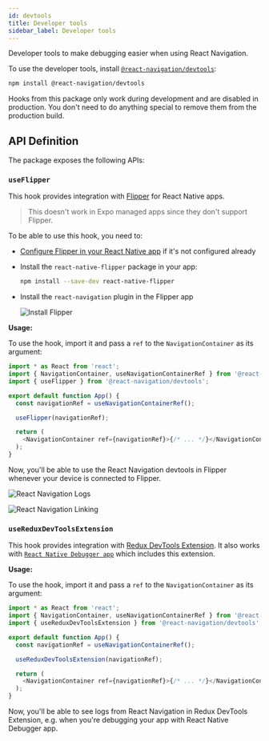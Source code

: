 ```yaml
---
id: devtools
title: Developer tools
sidebar_label: Developer tools
---
```


Developer tools to make debugging easier when using React Navigation.

To use the developer tools, install [`@react-navigation/devtools`](https://github.com/react-navigation/react-navigation/tree/master/packages/devtools):

```bash npm2yarn
npm install @react-navigation/devtools
```

Hooks from this package only work during development and are disabled in production. You don't need to do anything special to remove them from the production build.

## API Definition

The package exposes the following APIs:

### `useFlipper`

This hook provides integration with [Flipper](https://fbflipper.com/) for React Native apps.

> This doesn't work in Expo managed apps since they don't support Flipper.

To be able to use this hook, you need to:

- [Configure Flipper in your React Native app](https://fbflipper.com/docs/getting-started/react-native/) if it's not configured already
- Install the `react-native-flipper` package in your app:

  ```bash npm2yarn
  npm install --save-dev react-native-flipper
  ```

- Install the `react-navigation` plugin in the Flipper app

  ![Install Flipper](/assets/devtools/flipper-plugin-install.png)

**Usage:**

To use the hook, import it and pass a `ref` to the `NavigationContainer` as its argument:

```js
import * as React from 'react';
import { NavigationContainer, useNavigationContainerRef } from '@react-navigation/native';
import { useFlipper } from '@react-navigation/devtools';

export default function App() {
  const navigationRef = useNavigationContainerRef();

  useFlipper(navigationRef);

  return (
    <NavigationContainer ref={navigationRef}>{/* ... */}</NavigationContainer>
  );
}
```

Now, you'll be able to use the React Navigation devtools in Flipper whenever your device is connected to Flipper.

![React Navigation Logs](/assets/devtools/flipper-plugin-logs.png)

![React Navigation Linking](/assets/devtools/flipper-plugin-linking.png)

### `useReduxDevToolsExtension`

This hook provides integration with [Redux DevTools Extension](https://github.com/zalmoxisus/redux-devtools-extension). It also works with [`React Native Debugger app`](https://github.com/jhen0409/react-native-debugger) which includes this extension.

**Usage:**

To use the hook, import it and pass a `ref` to the `NavigationContainer` as its argument:

```js
import * as React from 'react';
import { NavigationContainer, useNavigationContainerRef } from '@react-navigation/native';
import { useReduxDevToolsExtension } from '@react-navigation/devtools';

export default function App() {
  const navigationRef = useNavigationContainerRef();

  useReduxDevToolsExtension(navigationRef);

  return (
    <NavigationContainer ref={navigationRef}>{/* ... */}</NavigationContainer>
  );
}
```

Now, you'll be able to see logs from React Navigation in Redux DevTools Extension, e.g. when you're debugging your app with React Native Debugger app.
